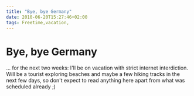 ```yaml
---
title: "Bye, bye Germany"
date: 2010-06-20T15:27:46+02:00
tags: Freetime,vacation,
---
```


# Bye, bye Germany


... for the next two weeks: I'll be on vacation with strict internet interdiction. Will be a tourist exploring beaches 
and maybe a few hiking tracks in the next few days, so don't expect to read anything here apart from what was scheduled 
already ;)
